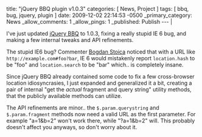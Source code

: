 title: "jQuery BBQ plugin v1.0.3"
categories: [ News, Project ]
tags: [ bbq, bug, jquery, plugin ]
date: 2009-12-02 22:14:53 -0500
_primary_category: News
_allow_comments: 1
_allow_pings: 1
_published: Publish
--- |

I've just updated [jQuery BBQ][bbq] to 1.0.3, fixing a really stupid IE 6 bug, and making a few internal tweaks and API refinements.

The stupid IE6 bug? Commenter [Bogdan Stoica](http://benalman.com/projects/jquery-bbq-plugin/#comment-186) noticed that with a URL like `http://example.com#foo?bar`, IE 6 would mistakenly report `location.hash` to be "foo" and `location.search` to be "bar" which.. is completely insane.

Since jQuery BBQ already contained some code to fix a few cross-browser location idiosyncrasies, I just expanded and generalized it a bit, creating a pair of internal "get the _actual_ fragment and query string" utility methods, that the publicly available methods can utilize.

The API refinements are minor.. the `$.param.querystring` and `$.param.fragment` methods now need a valid URL as the first parameter. For example "a=1&b=2" won't work there, while "?a=1&b=2" will. This probably doesn't affect you anyways, so don't worry about it.

 [bbq]: http://benalman.com/projects/jquery-bbq-plugin/
